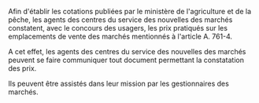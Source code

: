 Afin d'établir les cotations publiées par le ministère de l'agriculture et de la pêche, les agents des centres du service des nouvelles des marchés constatent, avec le concours des usagers, les prix pratiqués sur les emplacements de vente des marchés mentionnés à l'article A. 761-4.


A cet effet, les agents des centres du service des nouvelles des marchés peuvent se faire communiquer tout document permettant la constatation des prix. 


Ils peuvent être assistés dans leur mission par les gestionnaires des marchés.

